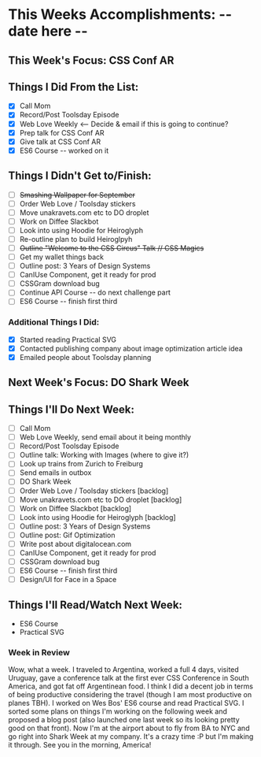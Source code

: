 # This Weeks Accomplishments: -- date here --

## This Week's Focus: CSS Conf AR

## Things I Did From the List:

- [x] Call Mom
- [x] Record/Post Toolsday Episode
- [x] Web Love Weekly <-- Decide & email if this is going to continue?
- [x] Prep talk for CSS Conf AR
- [x] Give talk at CSS Conf AR
- [x] ES6 Course -- worked on it

## Things I Didn't Get to/Finish:

- [ ] ~~Smashing Wallpaper for September~~
- [ ] Order Web Love / Toolsday stickers
- [ ] Move unakravets.com etc to DO droplet
- [ ] Work on Diffee Slackbot
- [ ] Look into using Hoodie for Heiroglyph
- [ ] Re-outline plan to build Heiroglpyh
- [ ] ~~Outline "Welcome to the CSS Circus" Talk // CSS Magics~~
- [ ] Get my wallet things back
- [ ] Outline post: 3 Years of Design Systems
- [ ] CanIUse Component, get it ready for prod
- [ ] CSSGram download bug
- [ ] Continue API Course -- do next challenge part
- [ ] ES6 Course -- finish first third

### Additional Things I Did:

- [x] Started reading Practical SVG
- [x] Contacted publishing company about image optimization article idea
- [x] Emailed people about Toolsday planning

## Next Week's Focus: DO Shark Week

## Things I'll Do Next Week:

- [ ] Call Mom
- [ ] Web Love Weekly, send email about it being monthly
- [ ] Record/Post Toolsday Episode
- [ ] Outline talk: Working with Images (where to give it?)
- [ ] Look up trains from Zurich to Freiburg
- [ ] Send emails in outbox
- [ ] DO Shark Week
- [ ] Order Web Love / Toolsday stickers  [backlog]
- [ ] Move unakravets.com etc to DO droplet [backlog]
- [ ] Work on Diffee Slackbot [backlog]
- [ ] Look into using Hoodie for Heiroglyph [backlog]
- [ ] Outline post: 3 Years of Design Systems
- [ ] Outline post: Gif Optimization
- [ ] Write post about digitalocean.com
- [ ] CanIUse Component, get it ready for prod
- [ ] CSSGram download bug
- [ ] ES6 Course -- finish first third
- [ ] Design/UI for Face in a Space

## Things I'll Read/Watch Next Week:

- ES6 Course
- Practical SVG

### Week in Review

Wow, what a week. I traveled to Argentina, worked a full 4 days, visited Uruguay, gave a conference talk at the first ever CSS Conference in South America, and got fat off Argentinean food. I think I did a decent job in terms of being productive considering the travel (though I am most productive on planes TBH). I worked on Wes Bos' ES6 course and read Practical SVG. I sorted some plans on things I'm working on the following week and proposed a blog post (also launched one last week so its looking pretty good on that front). Now I'm at the airport about to fly from BA to NYC and go right into Shark Week at my company. It's a crazy time :P but I'm making it through. See you in the morning, America!
